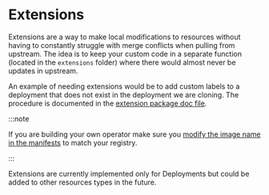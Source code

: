 ﻿---
sidebar_label: 'Extensions'
sidebar_position: 3
---

# Extensions

Extensions are a way to make local modifications to resources without having to constantly struggle
with merge conflicts when pulling from upstream. The idea is to keep your custom code in a separate
function (located in the `extensions` folder) where there would almost never be updates in upstream.

An example of needing extensions would be to add custom labels to a deployment that does not exist
in the deployment we are cloning. The procedure is documented in
the [extension package doc file][extgodoc].

:::note

If you are building your own operator make sure
you [modify the image name in the manifests](../getting-started/installation.md) to match your
registry.

:::

Extensions are currently implemented only for Deployments but could be added to other resources
types in the future.

[extgodoc]: https://github.com/Riskified/dynamic-environment/blob/main/extensions/doc.go